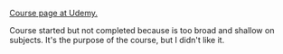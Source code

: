 [Course page at Udemy.](https://www.udemy.com/course/100-days-of-code/)

Course started but not completed because is too broad and shallow on subjects. It's the purpose of the course, but I didn't like it.
